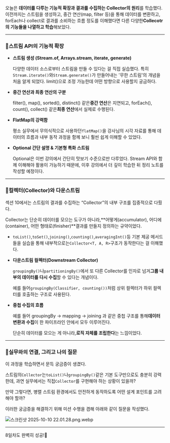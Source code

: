 오늘은 **데이터를 다루는 기능적 확장과 결과를 수집하는 Collector의 원리**를 학습했다. 이전까지는 스트림을 생성하고, 중간 연산(map, filter 등)을 통해 데이터를 변환하고, forEach나 collect로 결과를 소비하는 흐름 정도를 이해했다면 다른 다양한**Collecotr의 기능들을 나열하고 학습**해보았다.

---

### **🧩스트림 API의 기능적 확장**

- **스트림 생성 (Stream.of, Arrays.stream, iterate, generate)**

  다양한 데이터 소스로부터 스트림을 만들 수 있다는 걸 직접 실습했다. 특히`Stream.iterate()`와`Stream.generate()`가 만들어내는 '무한 스트림'의 개념을 처음 알게 되었다. limit()으로 조정 가능한데 어떤 방향으로 사용할지 궁금하다.

- **중간 연산과 최종 연산의 구분**

  filter(), map(), sorted(), distinct() 같은**중간 연산**은 지연되고, forEach(), count(), collect() 같은**최종 연산**에서 실제로 수행된다.

- **FlatMap의 강력함**

  평소 실무에서 무의식적으로 사용하던`flatMap()`을 강사님의 시각 자료를 통해 데이터의 흐름과 내부 동작 과정을 함께 보니 훨씬 쉽게 이해할 수 있었다.

- **Optional 간단 설명 & 기본형 특화 스트림**

  Optional은 이번 강의에서 간단히 맛보기 수준으로만 다루었다. Stream API와 함께 이해해야 활용이 가능하기 때문에, 이후 강의에서 더 깊이 학습한 뒤 정리 노트를 작성할 예정이다.


---

### **🧠컬렉터(Collector)와 다운스트림**

섹션 10에서는 스트림의 결과를 수집하는 “Collector”의 내부 구조를 집중적으로 다뤘다.

Collector는 단순히 데이터를 모으는 도구가 아니라,**어떻게(accumulator), 어디에(container), 어떤 형태로(finisher)**결과를 만들지 정의하는 규약이었다.

- `toList()`,`toSet()`,`joining()`,`counting()`,`averagingInt()`등 기본 제공 메서드들을 실습을 통해 내부적으로는`Collector<T, A, R>`구조가 동작한다는 걸 이해했다.
- **다운스트림 컬렉터(Downstream Collector)**

  `groupingBy()`나`partitioningBy()`에서 또 다른 Collector를 인자로 넘겨**그룹 내부의 데이터를 다시 수집**할 수 있다는 개념이다.

  예를 들어`groupingBy(Classifier, counting())`처럼 상위 컬렉터가 하위 컬렉터를 호출하는 구조로 사용된다.

- **중첩 수집의 흐름**

  예를 들어 groupingBy → mapping → joining 과 같은 중첩 구조를 통해**데이터 변환과 수집**이 한 파이프라인 안에서 모두 이루어진다.

  단순히 데이터를 모으는 게 아니라,**로직 자체를 조립한다**는 느낌이었다.


---

### **💬실무와의 연결, 그리고 나의 질문**

이 과정을 학습하면서 문득 궁금증이 생겼다.

스트림의`Collector`는`toList()`나`groupingBy()`같은 기본 도구만으로도 충분히 강력한데, 과연 실무에서는 직접`Collector`를 구현해야 하는 상황이 있을까?

만약 그렇다면, 병렬 스트림 환경에서도 안전하게 동작하도록 어떤 설계 포인트를 고려해야 할까?

이러한 궁금증을 해결하기 위해 미션 수행을 겸해 아래와 같이 질문을 작성했다.

![스크린샷 2025-10-10 22.01.28.png.webp](https://cdn.inflearn.com/public/files/posts/f9a071ef-a7f1-4168-bd84-7a051149ef5b/c4d91ed7-a828-4dbc-a0a1-972a41ae8e46.webp)

---

8일차도 완벽히 성공!🚀
